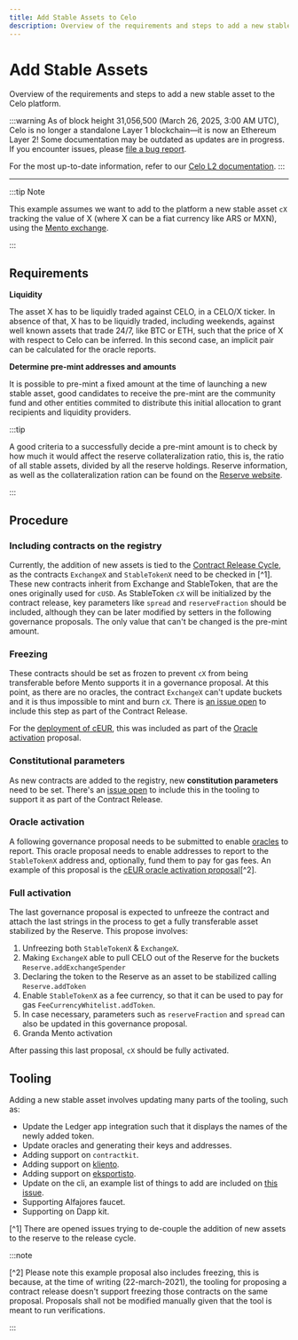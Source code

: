 ```yaml
---
title: Add Stable Assets to Celo
description: Overview of the requirements and steps to add a new stable asset to the Celo platform.
---
```


# Add Stable Assets

Overview of the requirements and steps to add a new stable asset to the Celo platform.

:::warning
As of block height 31,056,500 (March 26, 2025, 3:00 AM UTC), Celo is no longer a standalone Layer 1 blockchain—it is now an Ethereum Layer 2!
Some documentation may be outdated as updates are in progress. If you encounter issues, please [file a bug report](https://github.com/celo-org/docs/issues/new/choose).

For the most up-to-date information, refer to our [Celo L2 documentation](https://docs.celo.org/cel2).
:::

---

:::tip Note

This example assumes we want to add to the platform a new stable asset `cX` tracking the value of X (where X can be a fiat currency like ARS or MXN), using the [Mento exchange](/what-is-celo/about-celo-l1/protocol/stability/doto).

:::

## Requirements

**Liquidity**

The asset X has to be liquidly traded against CELO, in a CELO/X ticker. In absence of that, X has to be liquidly traded, including weekends, against well known assets that trade 24/7, like BTC or ETH, such that the price of X with respect to Celo can be inferred. In this second case, an implicit pair can be calculated for the oracle reports.

**Determine pre-mint addresses and amounts**

It is possible to pre-mint a fixed amount at the time of launching a new stable asset, good candidates to receive the pre-mint are the community fund and other entities commited to distribute this initial allocation to grant recipients and liquidity providers.

:::tip

A good criteria to a successfully decide a pre-mint amount is to check by how much it would affect the reserve collateralization ratio, this is, the ratio of all stable assets, divided by all the reserve holdings. Reserve information, as well as the collateralization ration can be found on the [Reserve website](https://reserve.mento.org/).

:::

## Procedure

### Including contracts on the registry

Currently, the addition of new assets is tied to the [Contract Release Cycle](/community/release-process/smart-contracts), as the contracts `ExchangeX` and `StableTokenX` need to be checked in [^1]. These new contracts inherit from Exchange and StableToken, that are the ones originally used for `cUSD`. As StableToken `cX` will be initialized by the contract release, key parameters like `spread` and `reserveFraction` should be included, although they can be later modified by setters in the following governance proposals. The only value that can't be changed is the pre-mint amount.

### Freezing

These contracts should be set as frozen to prevent `cX` from being transferable before Mento supports it in a governance proposal. At this point, as there are no oracles, the contract `ExchangeX` can't update buckets and it is thus impossible to mint and burn `cX`. There is [an issue open](https://github.com/celo-org/celo-monorepo/issues/7331) to include this step as part of the Contract Release.

For the [deployment of cEUR](https://github.com/celo-org/celo-proposals/blob/master/CIPs/cip-0033.md), this was included as part of the [Oracle activation](#oracle-activation) proposal.

### Constitutional parameters

<!-- TODO: SDK urls will need to be changed when the SDK type docs are separated from the rest of docs -->

As new contracts are added to the registry, new **constitution parameters** need to be set. There's an [issue open](https://forum.celo.org/t/governance-proposals-for-march-2021/816) to include this in the tooling to support it as part of the Contract Release.

### Oracle activation

A following governance proposal needs to be submitted to enable [oracles](/what-is-celo/about-celo-l1/protocol/stability/oracles) to report. This oracle proposal needs to enable addresses to report to the `StableTokenX` address and, optionally, fund them to pay for gas fees. An example of this proposal is the [cEUR oracle activation proposal](https://github.com/celo-org/celo-proposals/blob/master/CIPs/cip-0033.md)[^2].

### Full activation

The last governance proposal is expected to unfreeze the contract and attach the last strings in the process to get a fully transferable asset stabilized by the Reserve. This propose involves:

1. Unfreezing both `StableTokenX` & `ExchangeX`.
2. Making `ExchangeX` able to pull CELO out of the Reserve for the buckets `Reserve.addExchangeSpender`
3. Declaring the token to the Reserve as an asset to be stabilized calling `Reserve.addToken`
4. Enable `StableTokenX` as a fee currency, so that it can be used to pay for gas `FeeCurrencyWhitelist.addToken`.
5. In case necessary, parameters such as `reserveFraction` and `spread` can also be updated in this governance proposal.
6. Granda Mento activation

After passing this last proposal, `cX` should be fully activated.

## Tooling

Adding a new stable asset involves updating many parts of the tooling, such as:

- Update the Ledger app integration such that it displays the names of the newly added token.
- Update oracles and generating their keys and addresses.
- Adding support on `contractkit`.
- Adding support on [kliento](https://github.com/celo-org/kliento).
- Adding support on [eksportisto](https://github.com/celo-org/eksportisto).
- Update on the cli, an example list of things to add are included on [this issue](https://github.com/celo-org/celo-monorepo/issues/6793).
- Supporting Alfajores faucet.
- Supporting on Dapp kit.

[^1] There are opened issues trying to de-couple the addition of new assets to the reserve to the release cycle.

:::note

[^2] Please note this example proposal also includes freezing, this is because, at the time of writing (22-march-2021), the tooling for proposing a contract release doesn't support freezing those contracts on the same proposal. Proposals shall not be modified manually given that the tool is meant to run verifications.

:::
